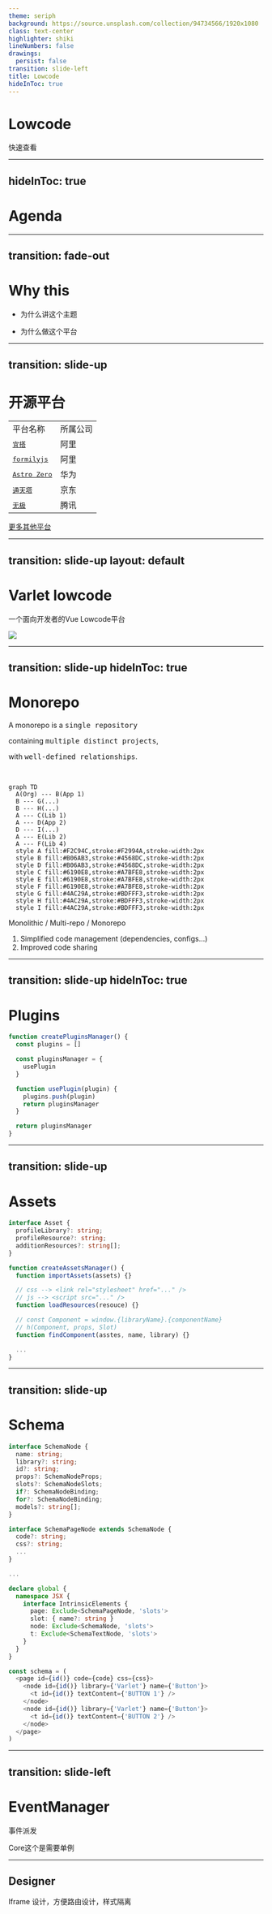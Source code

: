 ```yaml
---
theme: seriph
background: https://source.unsplash.com/collection/94734566/1920x1080
class: text-center
highlighter: shiki
lineNumbers: false
drawings:
  persist: false
transition: slide-left
title: Lowcode
hideInToc: true
---
```


# Lowcode

<div class="pt-12">
  <span @click="$slidev.nav.next" class="px-2 py-1 rounded cursor-pointer" hover="bg-white bg-opacity-10">
    快速查看 <carbon:arrow-right class="inline"/>
  </span>
</div>

<div class="abs-br m-6 flex gap-2">
  <a href="https://github.com/varletjs/varlet-lowcode" target="_blank" alt="GitHub"
    class="text-xl slidev-icon-btn opacity-50 !border-none !hover:text-white">
    <carbon-logo-github />
  </a>
</div>


---
hideInToc: true
---

# Agenda

<Toc></Toc>


---
transition: fade-out
---


# Why this

- 为什么讲这个主题

- 为什么做这个平台


---
transition: slide-up
---

# 开源平台

| | |
| --- | --- |
| 平台名称 | 所属公司 | 
| <kbd>[宜搭](https://cn.aliyun.com/product/yida?from_alibabacloud=)</kbd> | 阿里 |
| <kbd>[formilyjs](https://formilyjs.org/)</kbd> | 阿里 |
| <kbd>[Astro Zero](https://www.huaweicloud.com/product/appcube.html)</kbd> | 华为 |
| <kbd>[通天塔](https://babel.m.jd.com/active/babelCommon/index.html#/)</kbd> | 京东 |
| <kbd>[无极](https://wujicode.cn/xy/app/prod/official/index)</kbd> | 腾讯 |

<div m-t-10px></div>

[更多其他平台](https://github.com/taowen/awesome-lowcode)

<style>
  .slidev-layout td, .slidev-layout th {
    padding-top:.5rem;
    padding-bottom: .5rem;
  }
</style>

---
transition: slide-up
layout: default
---

# Varlet lowcode

一个面向开发者的Vue Lowcode平台

<img src="/assets/designer.jpg" w-70vh m-auto />


---
transition: slide-up
hideInToc: true
---

# Monorepo

<div grid="~ cols-2 gap-4">
<div>

<div border-l-4 border-l-gray p-l-sm>
A monorepo is a <kbd>single repository</kbd>

containing <kbd>multiple distinct projects</kbd>,

with <kbd>well-defined relationships</kbd>.
</div>

<br/>

```mermaid {theme: 'default', scale: 0.8}
graph TD
  A(Org) --- B(App 1)
  B --- G(...)
  B --- H(...)
  A --- C(Lib 1)
  A --- D(App 2)
  D --- I(...)
  A --- E(Lib 2)
  A --- F(Lib 4)
  style A fill:#F2C94C,stroke:#F2994A,stroke-width:2px
  style B fill:#B06AB3,stroke:#4568DC,stroke-width:2px
  style D fill:#B06AB3,stroke:#4568DC,stroke-width:2px
  style C fill:#6190E8,stroke:#A7BFE8,stroke-width:2px
  style E fill:#6190E8,stroke:#A7BFE8,stroke-width:2px
  style F fill:#6190E8,stroke:#A7BFE8,stroke-width:2px
  style G fill:#4AC29A,stroke:#BDFFF3,stroke-width:2px
  style H fill:#4AC29A,stroke:#BDFFF3,stroke-width:2px
  style I fill:#4AC29A,stroke:#BDFFF3,stroke-width:2px

```
</div>

<div>
<div m-b-9>Monolithic / Multi-repo / Monorepo</div>

<div m-b-9 b-b-dotted b-b-3></div>

1. Simplified code management (dependencies, configs...)
2. Improved code sharing
</div>

</div>


---
transition: slide-up
hideInToc: true
---

# Plugins

<div grid="~ cols-2 gap-4">
<div>

```js {2|4-6|8-11|all}
function createPluginsManager() {
  const plugins = []

  const pluginsManager = {
    usePlugin
  }

  function usePlugin(plugin) {
    plugins.push(plugin)
    return pluginsManager
  }

  return pluginsManager
}
```

</div>

<div>
  <Layout />
</div>

</div>


---
transition: slide-up
---

# Assets

```ts {1-5|7-19|8|10-12|14-16|all}
interface Asset {
  profileLibrary?: string;
  profileResource?: string;
  additionResources?: string[];
}

function createAssetsManager() {
  function importAssets(assets) {}

  // css --> <link rel="stylesheet" href="..." /> 
  // js --> <script src="..." /> 
  function loadResources(resouce) {}

  // const Component = window.{libraryName}.{componentName}
  // h(Component, props, Slot)
  function findComponent(asstes, name, library) {}

  ...
}

```

---
transition: slide-up
---

# Schema

<div grid="~ cols-2 gap-4">
<div>

```ts {1-10|all}
interface SchemaNode {
  name: string;
  library?: string;
  id?: string;
  props?: SchemaNodeProps;
  slots?: SchemaNodeSlots;
  if?: SchemaNodeBinding;
  for?: SchemaNodeBinding;
  models?: string[];
}

interface SchemaPageNode extends SchemaNode {
  code?: string;
  css?: string;
  ...
}

...

```

</div>

<div>

```ts {1-10|12-21|all}
declare global {
  namespace JSX {
    interface IntrinsicElements {
      page: Exclude<SchemaPageNode, 'slots'>
      slot: { name?: string }
      node: Exclude<SchemaNode, 'slots'>
      t: Exclude<SchemaTextNode, 'slots'>
    }
  }
}

const schema = (
  <page id={id()} code={code} css={css}>
    <node id={id()} library={'Varlet'} name={'Button'}>
      <t id={id()} textContent={'BUTTON 1'} />
    </node>
    <node id={id()} library={'Varlet'} name={'Button'}>
      <t id={id()} textContent={'BUTTON 2'} />
    </node>
  </page>
)

```

</div>

</div>


---
transition: slide-left
---

# EventManager

事件派发

Core这个是需要单例

---
Designer
---

Iframe 设计，方便路由设计，样式隔离